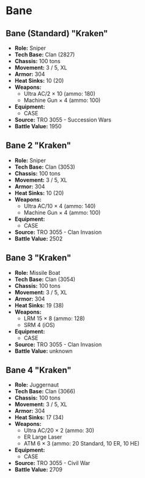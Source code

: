 # Bane
## Bane (Standard) "Kraken"
- **Role:** Sniper
- **Tech Base:** Clan (2827)
- **Chassis:** 100 tons
- **Movement:** 3 / 5, XL
- **Armor:** 304
- **Heat Sinks:** 10 (20)
- **Weapons:**
  - Ultra AC/2 × 10 (ammo: 180)
  - Machine Gun × 4 (ammo: 100)
- **Equipment:**
  - CASE
- **Source:** TRO 3055 - Succession Wars
- **Battle Value:** 1950

## Bane 2 "Kraken"
- **Role:** Sniper
- **Tech Base:** Clan (3053)
- **Chassis:** 100 tons
- **Movement:** 3 / 5, XL
- **Armor:** 304
- **Heat Sinks:** 10 (20)
- **Weapons:**
  - Ultra AC/10 × 4 (ammo: 140)
  - Machine Gun × 4 (ammo: 100)
- **Equipment:**
  - CASE
- **Source:** TRO 3055 - Clan Invasion
- **Battle Value:** 2502

## Bane 3 "Kraken"
- **Role:** Missile Boat
- **Tech Base:** Clan (3054)
- **Chassis:** 100 tons
- **Movement:** 3 / 5, XL
- **Armor:** 304
- **Heat Sinks:** 19 (38)
- **Weapons:**
  - LRM 15 × 8 (ammo: 128)
  - SRM 4 (iOS)
- **Equipment:**
  - CASE
- **Source:** TRO 3055 - Clan Invasion
- **Battle Value:** unknown

## Bane 4 "Kraken"
- **Role:** Juggernaut
- **Tech Base:** Clan (3066)
- **Chassis:** 100 tons
- **Movement:** 3 / 5, XL
- **Armor:** 304
- **Heat Sinks:** 17 (34)
- **Weapons:**
  - Ultra AC/20 × 2 (ammo: 30)
  - ER Large Laser
  - ATM 6 × 3 (ammo: 20 Standard, 10 ER, 10 HE)
- **Equipment:**
  - CASE
- **Source:** TRO 3055 - Civil War
- **Battle Value:** 2709

